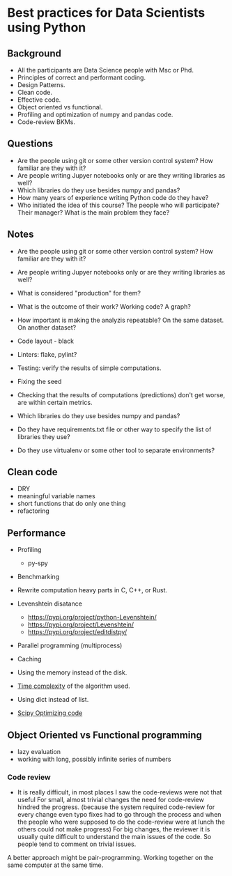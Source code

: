 # Best practices for Data Scientists using Python

## Background

* All the participants are Data Science people with Msc or Phd.
* Principles of correct and performant coding.
* Design Patterns.
* Clean code.
* Effective code.
* Object oriented vs functional.
* Profiling and optimization of numpy and pandas code.
* Code-review BKMs.


## Questions

* Are the people using git or some other version control system? How familiar are they with it?
* Are people writing Jupyer notebooks only or are they writing libraries as well?
* Which libraries do they use besides numpy and pandas?
* How many years of experience writing Python code do they have?
* Who initiated the idea of this course? The people who will participate? Their manager? What is the main problem they face?


## Notes

* Are the people using git or some other version control system? How familiar are they with it?
* Are people writing Jupyer notebooks only or are they writing libraries as well?
* What is considered "production" for them?
* What is the outcome of their work? Working code? A graph?
* How important is making the analyzis repeatable? On the same dataset. On another dataset?

* Code layout - black
* Linters: flake, pylint?
* Testing: verify the results of simple computations.
* Fixing the seed
* Checking that the results of computations (predictions) don't get worse, are within certain metrics.

* Which libraries do they use besides numpy and pandas?
* Do they have requirements.txt file or other way to specify the list of libraries they use?
* Do they use virtualenv or some other tool to separate environments?

## Clean code

* DRY
* meaningful variable names
* short functions that do only one thing
* refactoring


## Performance

* Profiling
    * py-spy
* Benchmarking
* Rewrite computation heavy parts in C, C++, or Rust.
* Levenshtein disatance
    * https://pypi.org/project/python-Levenshtein/
    * https://pypi.org/project/Levenshtein/
    * https://pypi.org/project/editdistpy/
* Parallel programming (multiprocess)
* Caching
* Using the memory instead of the disk.
* [Time complexity](https://en.wikipedia.org/wiki/Time_complexity) of the algorithm used.
* Using dict instead of list.

* [Scipy Optimizing code](https://scipy-lectures.org/advanced/optimizing/)

## Object Oriented vs Functional programming

* lazy evaluation
* working with long, possibly infinite series of numbers


### Code review

* It is really difficult, in most places I saw the code-reviews were not that useful
For small, almost trivial changes the need for code-review hindred the progress. (because the system required code-review for every change even typo fixes had to go through the process and when the people who were supposed to do the code-review were at lunch the others could not make progress)
For big changes, the reviewer it is usually quite difficult to understand the main issues of the code. So people tend to comment on trivial issues.

A better approach might be pair-programming. Working together on the same computer at the same time.



